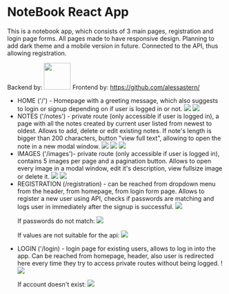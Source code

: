 <h1>NoteBook React App</h1>
<p> This is a notebook app, which consists of 3 main pages, registration and login page forms. All pages made to have responsive design. Planning to add dark theme and a mobile version in future. 
Connected to the API, thus allowing registration.</p>

Backend by: <a href="https://github.com/blakkheart"><img src="https://avatars.githubusercontent.com/u/118317748?v=4" style="border-radius: 10px width:62px;height:62px;"/></a>
Frontend by: https://github.com/alessastern/

<ul>
<li>HOME ('/') - Homepage with a greeting message, which also suggests to login or signup depending on if user is logged in or not. <img src="https://github.com/alessastern/notebook/assets/134006736/20702d01-a7a0-4bf3-8b1c-464ac8d3b5fd"/> <img src="https://github.com/alessastern/notebook/assets/134006736/d2995d9b-a7e4-4e9f-8aff-47bf10b7a50b"/>
</li> 

<li>  NOTES ('/notes') - private route (only accessible if user is logged in), a page with all the notes created by current user listed from newest to oldest. Allows to add, delete or edit existing notes. If note's length is bigger than 200 characters, button "view full text", allowing to open the note in a new modal window. <img src="https://github.com/alessastern/notebook/assets/134006736/05047602-1cf8-4058-a5f2-44aa86db1395"/> <img src="https://github.com/alessastern/notebook/assets/134006736/eeba377a-c694-43f1-a07c-13cf0e080263"/>
<img src="https://github.com/alessastern/notebook/assets/134006736/a7055429-a63c-47ef-ae57-8efc9af43fe2)"/>

</li>

<li> IMAGES ('/images')- private route (only accessible if user is logged in), contains 5 images per page and a pagination button. Allows to open every image in a modal window, edit it's description, view fullsize image or delete it.  <img src="https://github.com/alessastern/notebook/assets/134006736/22625919-95cf-40db-b152-d2dc7b9b2486"/> <img src="https://github.com/alessastern/notebook/assets/134006736/bc406fe0-954e-4945-8e7b-cd5070aea8de"/>
 </li>

<li>  REGISTRATION (/registration) - can be reached from dropdown menu from the header, from homepage, from login form page. Allows to register a new user using API, checks if passwords are matching and logs user in immediately after the signup is successful. <img src="https://github.com/alessastern/notebook/assets/134006736/fe983951-aba0-4340-a2ae-7487af26fe71"/> 
 <p>If passwords do not match: <img src="https://github.com/alessastern/notebook/assets/134006736/134a3e57-e699-4032-8e70-a54483e038c5"/> </p>
 <p>If values are not suitable for the api: <img src="https://github.com/alessastern/notebook/assets/134006736/3840bc00-78a9-4660-8a34-0a0712f7cf82"/></p>

</li>

<li> LOGIN ('/login) - login page for existing users, allows to log in into the app. Can be reached from homepage, header, also user is redirected here every time they try to access private routes without being logged. !<img src="https://github.com/alessastern/notebook/assets/134006736/25e02673-97ef-465f-a3f8-db28d0ae9a84"/> 
 <p>If account doesn't exist: <img src="https://github.com/alessastern/notebook/assets/134006736/58fa1097-d6af-4a46-871f-c8dc1622aa91"/></p>

</li> 
</ul>
